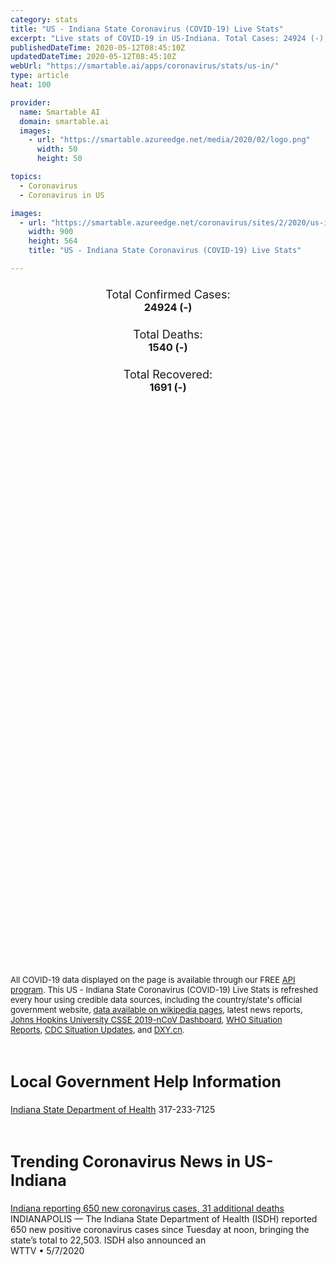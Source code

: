 ```yaml
---
category: stats
title: "US - Indiana State Coronavirus (COVID-19) Live Stats"
excerpt: "Live stats of COVID-19 in US-Indiana. Total Cases: 24924 (-), Deaths: 1540 (-), Recoveries: 1691(-)."
publishedDateTime: 2020-05-12T08:45:10Z
updatedDateTime: 2020-05-12T08:45:10Z
webUrl: "https://smartable.ai/apps/coronavirus/stats/us-in/"
type: article
heat: 100

provider:
  name: Smartable AI
  domain: smartable.ai
  images:
    - url: "https://smartable.azureedge.net/media/2020/02/logo.png"
      width: 50
      height: 50

topics:
  - Coronavirus
  - Coronavirus in US

images:
  - url: "https://smartable.azureedge.net/coronavirus/sites/2/2020/us-in.jpg"
    width: 900
    height: 564
    title: "US - Indiana State Coronavirus (COVID-19) Live Stats"

---
```

<div class="total-stats" style="text-align: center;">
    <h3>
	    <div style="font-size: 18px; font-weight: 400;">Total Confirmed Cases:</div>
	    24924 (-)
    </h3>
    <h3>
	    <div style="font-size: 18px; font-weight: 400;">Total Deaths:</div>
	    1540 (-)
    </h3>
    <h3>
	    <div style="font-size: 18px; font-weight: 400;">Total Recovered:</div>
	    1691 (-)
    </h3>
</div>

<script type="text/javascript" src="https://www.gstatic.com/charts/loader.js"></script>

<div id="time_series_chart" style="width: 100%; height: 400px;"></div>
<script type="text/javascript">
  google.charts.load('current', {'packages':['corechart']});
  google.charts.setOnLoadCallback(drawChart);
  function drawChart() {
    var data = google.visualization.arrayToDataTable([
      ['Date', 'Total Cases', 'Total Deaths', 'Total Recovered'],
      ['1/22/2020', 0, 0, 0],['1/23/2020', 0, 0, 0],['1/24/2020', 0, 0, 0],['1/25/2020', 0, 0, 0],['1/26/2020', 0, 0, 0],['1/27/2020', 0, 0, 0],['1/28/2020', 0, 0, 0],['1/29/2020', 0, 0, 0],['1/30/2020', 0, 0, 0],['1/31/2020', 0, 0, 0],['2/1/2020', 0, 0, 0],['2/2/2020', 0, 0, 0],['2/3/2020', 0, 0, 0],['2/4/2020', 0, 0, 0],['2/5/2020', 0, 0, 0],['2/6/2020', 0, 0, 0],['2/7/2020', 0, 0, 0],['2/8/2020', 0, 0, 0],['2/9/2020', 0, 0, 0],['2/10/2020', 0, 0, 0],['2/11/2020', 0, 0, 0],['2/12/2020', 0, 0, 0],['2/13/2020', 0, 0, 0],['2/14/2020', 0, 0, 0],['2/15/2020', 0, 0, 0],['2/16/2020', 0, 0, 0],['2/17/2020', 0, 0, 0],['2/18/2020', 0, 0, 0],['2/19/2020', 0, 0, 0],['2/20/2020', 0, 0, 0],['2/21/2020', 0, 0, 0],['2/22/2020', 0, 0, 0],['2/23/2020', 0, 0, 0],['2/24/2020', 0, 0, 0],['2/25/2020', 0, 0, 0],['2/26/2020', 0, 0, 0],['2/27/2020', 0, 0, 0],['2/28/2020', 0, 0, 0],['2/29/2020', 0, 0, 0],['3/1/2020', 0, 0, 0],['3/2/2020', 0, 0, 0],['3/3/2020', 0, 0, 0],['3/4/2020', 0, 0, 0],['3/5/2020', 0, 0, 0],['3/6/2020', 1, 0, 0],['3/7/2020', 1, 0, 0],['3/8/2020', 2, 0, 0],['3/9/2020', 3, 0, 0],['3/10/2020', 6, 0, 0],['3/11/2020', 11, 0, 0],['3/12/2020', 12, 0, 0],['3/13/2020', 12, 0, 0],['3/14/2020', 15, 0, 0],['3/15/2020', 20, 0, 0],['3/16/2020', 24, 2, 0],['3/17/2020', 30, 2, 0],['3/18/2020', 39, 2, 0],['3/19/2020', 61, 2, 0],['3/20/2020', 87, 3, 0],['3/21/2020', 128, 4, 0],['3/22/2020', 204, 7, 0],['3/23/2020', 271, 7, 0],['3/24/2020', 370, 12, 0],['3/25/2020', 479, 14, 0],['3/26/2020', 657, 17, 0],['3/27/2020', 981, 25, 0],['3/28/2020', 1232, 31, 0],['3/29/2020', 1514, 32, 0],['3/30/2020', 1787, 35, 0],['3/31/2020', 2159, 49, 0],['4/1/2020', 2569, 65, 0],['4/2/2020', 3039, 78, 0],['4/3/2020', 3437, 102, 0],['4/4/2020', 3973, 117, 0],['4/5/2020', 4431, 128, 0],['4/6/2020', 4976, 144, 0],['4/7/2020', 5530, 174, 0],['4/8/2020', 5963, 204, 28],['4/9/2020', 6371, 246, 28],['4/10/2020', 6925, 301, 58],['4/11/2020', 7451, 331, 58],['4/12/2020', 7941, 344, 105],['4/13/2020', 8310, 354, 105],['4/14/2020', 8515, 387, 131],['4/15/2020', 8949, 436, 146],['4/16/2020', 9537, 480, 150],['4/17/2020', 10154, 519, 150],['4/18/2020', 10641, 545, 173],['4/19/2020', 11211, 562, 1557],['4/20/2020', 11688, 577, 1559],['4/21/2020', 12097, 635, 1559],['4/22/2020', 12438, 666, 1559],['4/23/2020', 13039, 706, 1559],['4/24/2020', 13041, 706, 1559],['4/25/2020', 14399, 785, 175],['4/26/2020', 15023, 813, 175],['4/27/2020', 15971, 932, 175],['4/28/2020', 16592, 992, 175],['4/29/2020', 17186, 1065, 175],['4/30/2020', 17989, 1114, 175],['5/1/2020', 18626, 1166, 175],['5/2/2020', 19310, 1229, 175],['5/3/2020', 19944, 1246, 175],['5/4/2020', 20518, 1264, 175],['5/5/2020', 21046, 1326, 175],['5/6/2020', 21885, 1377, 1559],['5/7/2020', 22748, 1414, 1559],['5/8/2020', 23387, 1447, 1559],['5/9/2020', 24006, 1490, 1559],['5/10/2020', 24452, 1508, 1559],['5/11/2020', 24924, 1540, 1691],['5/12/2020', 24924, 1540, 1691],
    ]);
    var options = {
      curveType: 'none',
      chartArea: {'width': '80%', 'height': '80%'},
      legend: { position: 'top' },
      lineWidth: 5,
      colors: ['#f60109', '#444444', '#81B71F']
    };
    var chart = new google.visualization.LineChart(document.getElementById('time_series_chart'));
    chart.draw(data, options);
  }
</script>

<div id="geo_chart" style="width: 100%; height: 500px;"></div>
<script type="text/javascript">
  google.charts.load('current', {
    'packages':['geochart'],
    'mapsApiKey': 'AIzaSyDk1HhVhLaveyKrUhhHZ5YwzIpEcbdal6U'
  });
  google.charts.setOnLoadCallback(drawRegionsMap);
  function drawRegionsMap() {
    var data = google.visualization.arrayToDataTable([
      ['LATITUDE', 'LONGITUDE', 'DESCRIPTION', 'Total Cases', 'Total Deaths'],
      [39.8522, -77.2865, "Adams", 9, 1],[41.1966, -84.9245, "Allen", 834, 63],[39.2094, -85.9183, "Bartholomew", 360, 29],[40.0106, -86.4997, "Boone", 237, 34],[39.3085, -86.1227, "Brown", 26, 1],[40.5452, -86.5242, "Carroll", 71, 2],[40.8644, -86.5, "Cass", 1524, 4],[38.5395, -85.7655, "Clark", 382, 30],[39.2769, -87.1126, "Clay", 24, 1],[40.1944, -86.6671, "Clinton", 96, 2],[38.3714, -86.3444, "Crawford", 21, 1],[39.0676, -84.9053, "Dearborn", 151, 13],[39.4279, -85.6286, "Decatur", 220, 31],[41.3147, -84.9012, "DeKalb", 24, 2],[40.3138, -85.5009, "Delaware", 229, 19],[38.3934, -86.9404, "Dubois", 46, 0],[41.5336, -86.0138, "Elkhart", 494, 18],[39.6582, -85.141, "Fayette", 62, 4],[38.3513, -85.9372, "Floyd", 233, 29],[40.1089, -87.1577, "Fountain", 16, 2],[39.4233, -85.0114, "Franklin", 107, 8],[41.0192, -86.4125, "Fulton", 36, 1],[38.2786, -87.377, "Gibson", 8, 0],[40.6126, -85.5592, "Grant", 172, 17],[38.9879, -87.0813, "Greene", 151, 13],[39.9658, -86.1461, "Hamilton", 936, 84],[39.8857, -85.6086, "Hancock", 270, 19],[38.124, -85.9736, "Harrison", 160, 12],[39.8065, -86.5401, "Hendricks", 976, 65],[39.9973, -85.2512, "Henry", 85, 2],[40.4483, -86.1345, "Howard", 256, 10],[40.741, -85.5618, "Huntington", 14, 2],[38.8247, -86.1716, "Jackson", 282, 1],[40.9059, -87.1612, "Jasper", 46, 1],[38.9853, -85.6106, "Jennings", 98, 5],[39.4638, -86.1345, "Johnson", 827, 90],[38.7991, -87.4604, "Knox", 22, 0],[41.0743, -85.8923, "Kosciusko", 45, 2],[41.648, -85.4179, "LaGrange", 39, 2],[41.443, -87.4702, "Lake", 2493, 134],[41.7563, -86.8181, "LaPorte", 329, 12],[38.9172, -86.5557, "Lawrence", 120, 17],[40.2743, -85.8371, "Madison", 512, 66],[39.8362, -86.1752, "Marion", 7510, 448],[41.2159, -86.4236, "Marshall", 34, 1],[40.602, -85.9275, "Miami", 126, 1],[39.1637, -86.5257, "Monroe", 145, 9],[40.0428, -86.8975, "Montgomery", 140, 5],[39.5337, -86.3778, "Morgan", 208, 9],[40.9523, -87.299, "Newton", 66, 10],[41.4277, -85.355, "Noble", 135, 16],[38.9531, -84.8546, "Ohio", 9, 0],[38.5462, -86.6202, "Orange", 115, 19],[39.2861, -86.7726, "Owen", 28, 1],[41.685, -86.9804, "Porter", 331, 10],[38.2042, -87.9151, "Posey", 15, 0],[39.5211, -86.7995, "Putnam", 90, 5],[40.1898, -85.2037, "Randolph", 37, 2],[39.2373, -85.0931, "Ripley", 101, 6],[39.4981, -85.4676, "Rush", 48, 2],[38.6854, -85.7831, "Scott", 81, 2],[39.6738, -85.7052, "Shelby", 325, 23],[41.6228, -86.3377, "St. Joseph", 829, 30],[41.1989, -86.8922, "Starke", 22, 2],[41.6432, -85.005, "Steuben", 63, 2],[39.0973, -87.4074, "Sullivan", 20, 0],[38.7427, -85.0783, "Switzerland", 16, 0],[40.5076, -86.8527, "Tippecanoe", 244, 2],[40.3795, -86.0868, "Tipton", 21, 1],[38.024, -87.512, "Vanderburgh", 189, 2],[39.4936, -87.2667, "Vigo", 83, 7],[40.9807, -85.8393, "Wabash", 64, 2],[40.1973, -87.527, "Warren", 13, 1],[38.0469, -87.2847, "Warrick", 123, 20],[38.5549, -86.2778, "Washington", 48, 1],[39.9447, -84.8308, "Wayne", 150, 5],[40.6568, -85.2225, "Wells", 11, 0],[40.6622, -86.8678, "White", 152, 1],[41.2308, -85.3201, "Whitley", 22, 1],[38.7369, -85.5387, "Jefferson", 36, 0],[40.4882, -87.0857, "Benton", 13, 0],[40.492, -85.1468, "Jay", 23, 0],[40.4537, -85.3736, "Blackford", 14, 1],[38.1692, -86.8257, "Spencer", 10, 1],[39.7665, -87.2295, "Parke", 20, 0],[39.6349, -84.926, "Union", 19, 0],[38.7221, -86.8002, "Martin", 7, 0],[38.6679, -86.9974, "Daviess", 56, 17],[39.667, -87.5203, "Vermillion", 8, 0],[41.0535, -86.6037, "Pulaski", 34, 0],[37.9106, -86.7377, "Perry", 24, 0],[38.3827, -87.2129, "Pike", 3, 0],
    ]);
    var options = {
      backgroundColor: {fill:'transparent',stroke:'#FFF' ,strokeWidth:0 }, 
      displayMode: 'markers',
      region: 'US-IN', 
      resolution: 'metros',
      colorAxis: {colors: ['#F27D81', '#f60109']},
      sizeAxis: {minSize:3,  maxSize:12},
    };
    var chart = new google.visualization.GeoChart(document.getElementById('geo_chart'));
    chart.draw(data, options);
  };
</script>

<div id="geo_table"></div>
<script type="text/javascript">
  google.charts.load('current', {'packages':['table']});
  google.charts.setOnLoadCallback(drawTable);
  function drawTable() {
    var data = new google.visualization.DataTable();
    data.addColumn('string', 'Location');
    data.addColumn('number', 'Total Cases');
    data.addColumn('number', 'New Cases');
    data.addColumn('number', 'Active Cases');
    data.addColumn('number', 'Total Deaths');
    data.addColumn('number', 'New Deaths');
    data.addColumn('number', 'Total Recovered');
    data.addRows([
      [{v:"Adams", f:"Adams"}, 9, 0, 8, 1, 0, 0],[{v:"Allen", f:"Allen"}, 834, 0, 771, 63, 0, 0],[{v:"Bartholomew", f:"Bartholomew"}, 360, 0, 331, 29, 0, 0],[{v:"Boone", f:"Boone"}, 237, 0, 203, 34, 0, 0],[{v:"Brown", f:"Brown"}, 26, 0, 25, 1, 0, 0],[{v:"Carroll", f:"Carroll"}, 71, 0, 69, 2, 0, 0],[{v:"Cass", f:"Cass"}, 1524, 0, 1520, 4, 0, 0],[{v:"Clark", f:"Clark"}, 382, 0, 352, 30, 0, 0],[{v:"Clay", f:"Clay"}, 24, 0, 23, 1, 0, 0],[{v:"Clinton", f:"Clinton"}, 96, 0, 94, 2, 0, 0],[{v:"Crawford", f:"Crawford"}, 21, 0, 20, 1, 0, 0],[{v:"Dearborn", f:"Dearborn"}, 151, 0, 138, 13, 0, 0],[{v:"Decatur", f:"Decatur"}, 220, 0, 189, 31, 0, 0],[{v:"DeKalb", f:"DeKalb"}, 24, 0, 22, 2, 0, 0],[{v:"Delaware", f:"Delaware"}, 229, 0, 210, 19, 0, 0],[{v:"Dubois", f:"Dubois"}, 46, 0, 46, 0, 0, 0],[{v:"Elkhart", f:"Elkhart"}, 494, 0, 476, 18, 0, 0],[{v:"Fayette", f:"Fayette"}, 62, 0, 58, 4, 0, 0],[{v:"Floyd", f:"Floyd"}, 233, 0, 204, 29, 0, 0],[{v:"Fountain", f:"Fountain"}, 16, 0, 14, 2, 0, 0],[{v:"Franklin", f:"Franklin"}, 107, 0, 46, 8, 0, 53],[{v:"Fulton", f:"Fulton"}, 36, 0, 35, 1, 0, 0],[{v:"Gibson", f:"Gibson"}, 8, 0, 8, 0, 0, 0],[{v:"Grant", f:"Grant"}, 172, 0, 155, 17, 0, 0],[{v:"Greene", f:"Greene"}, 151, 0, 138, 13, 0, 0],[{v:"Hamilton", f:"Hamilton"}, 936, 0, 852, 84, 0, 0],[{v:"Hancock", f:"Hancock"}, 270, 0, 251, 19, 0, 0],[{v:"Harrison", f:"Harrison"}, 160, 0, 148, 12, 0, 0],[{v:"Hendricks", f:"Hendricks"}, 976, 0, 911, 65, 0, 0],[{v:"Henry", f:"Henry"}, 85, 0, 83, 2, 0, 0],[{v:"Howard", f:"Howard"}, 256, 0, 246, 10, 0, 0],[{v:"Huntington", f:"Huntington"}, 14, 0, 12, 2, 0, 0],[{v:"Jackson", f:"Jackson"}, 282, 0, 281, 1, 0, 0],[{v:"Jasper", f:"Jasper"}, 46, 0, 45, 1, 0, 0],[{v:"Jennings", f:"Jennings"}, 98, 0, 93, 5, 0, 0],[{v:"Johnson", f:"Johnson"}, 827, 0, 734, 90, 0, 3],[{v:"Knox", f:"Knox"}, 22, 0, 22, 0, 0, 0],[{v:"Kosciusko", f:"Kosciusko"}, 45, 0, 43, 2, 0, 0],[{v:"LaGrange", f:"LaGrange"}, 39, 0, 37, 2, 0, 0],[{v:"Lake", f:"Lake"}, 2493, 0, 2359, 134, 0, 0],[{v:"LaPorte", f:"LaPorte"}, 329, 0, 317, 12, 0, 0],[{v:"Lawrence", f:"Lawrence"}, 120, 0, 103, 17, 0, 0],[{v:"Madison", f:"Madison"}, 512, 0, 446, 66, 0, 0],[{v:"Marion", f:"Marion"}, 7510, 0, 7062, 448, 0, 0],[{v:"Marshall", f:"Marshall"}, 34, 0, 33, 1, 0, 0],[{v:"Miami", f:"Miami"}, 126, 0, 125, 1, 0, 0],[{v:"Monroe", f:"Monroe"}, 145, 0, 136, 9, 0, 0],[{v:"Montgomery", f:"Montgomery"}, 140, 0, 135, 5, 0, 0],[{v:"Morgan", f:"Morgan"}, 208, 0, 199, 9, 0, 0],[{v:"Newton", f:"Newton"}, 66, 0, 56, 10, 0, 0],[{v:"Noble", f:"Noble"}, 135, 0, 119, 16, 0, 0],[{v:"Ohio", f:"Ohio"}, 9, 0, 9, 0, 0, 0],[{v:"Orange", f:"Orange"}, 115, 0, 96, 19, 0, 0],[{v:"Owen", f:"Owen"}, 28, 0, 27, 1, 0, 0],[{v:"Porter", f:"Porter"}, 331, 0, 257, 10, 0, 64],[{v:"Posey", f:"Posey"}, 15, 0, 15, 0, 0, 0],[{v:"Putnam", f:"Putnam"}, 90, 0, 85, 5, 0, 0],[{v:"Randolph", f:"Randolph"}, 37, 0, 35, 2, 0, 0],[{v:"Ripley", f:"Ripley"}, 101, 0, 95, 6, 0, 0],[{v:"Rush", f:"Rush"}, 48, 0, 46, 2, 0, 0],[{v:"Scott", f:"Scott"}, 81, 0, 79, 2, 0, 0],[{v:"Shelby", f:"Shelby"}, 325, 0, 302, 23, 0, 0],[{v:"St. Joseph", f:"St. Joseph"}, 829, 0, 799, 30, 0, 0],[{v:"Starke", f:"Starke"}, 22, 0, 20, 2, 0, 0],[{v:"Steuben", f:"Steuben"}, 63, 0, 61, 2, 0, 0],[{v:"Sullivan", f:"Sullivan"}, 20, 0, 20, 0, 0, 0],[{v:"Switzerland", f:"Switzerland"}, 16, 0, 16, 0, 0, 0],[{v:"Tippecanoe", f:"Tippecanoe"}, 244, 0, 242, 2, 0, 0],[{v:"Tipton", f:"Tipton"}, 21, 0, 20, 1, 0, 0],[{v:"Vanderburgh", f:"Vanderburgh"}, 189, 0, 132, 2, 0, 55],[{v:"Vigo", f:"Vigo"}, 83, 0, 76, 7, 0, 0],[{v:"Wabash", f:"Wabash"}, 64, 0, 62, 2, 0, 0],[{v:"Warren", f:"Warren"}, 13, 0, 12, 1, 0, 0],[{v:"Warrick", f:"Warrick"}, 123, 0, 103, 20, 0, 0],[{v:"Washington", f:"Washington"}, 48, 0, 47, 1, 0, 0],[{v:"Wayne", f:"Wayne"}, 150, 0, 145, 5, 0, 0],[{v:"Wells", f:"Wells"}, 11, 0, 11, 0, 0, 0],[{v:"White", f:"White"}, 152, 0, 151, 1, 0, 0],[{v:"Whitley", f:"Whitley"}, 22, 0, 21, 1, 0, 0],[{v:"Jefferson", f:"Jefferson"}, 36, 0, 36, 0, 0, 0],[{v:"Benton", f:"Benton"}, 13, 0, 13, 0, 0, 0],[{v:"Jay", f:"Jay"}, 23, 0, 23, 0, 0, 0],[{v:"Blackford", f:"Blackford"}, 14, 0, 13, 1, 0, 0],[{v:"Spencer", f:"Spencer"}, 10, 0, 9, 1, 0, 0],[{v:"Parke", f:"Parke"}, 20, 0, 20, 0, 0, 0],[{v:"Union", f:"Union"}, 19, 0, 19, 0, 0, 0],[{v:"Martin", f:"Martin"}, 7, 0, 7, 0, 0, 0],[{v:"Daviess", f:"Daviess"}, 56, 0, 39, 17, 0, 0],[{v:"Vermillion", f:"Vermillion"}, 8, 0, 8, 0, 0, 0],[{v:"Pulaski", f:"Pulaski"}, 34, 0, 34, 0, 0, 0],[{v:"Perry", f:"Perry"}, 24, 0, 24, 0, 0, 0],[{v:"Pike", f:"Pike"}, 3, 0, 3, 0, 0, 0],
    ]);
    data.setProperty(0, 0, 'style', 'min-width:100px');
    var table = new google.visualization.Table(document.getElementById('geo_table'));
    table.draw(data, {allowHtml: true, sortColumn: 2, sortAscending: false, width: '660px', height: '100%'});
  }
</script>

<span style="font-size: 13px">All COVID-19 data displayed on the page is available through our FREE <a href="https://developer.smartable.ai">API program</a>. This US - Indiana State Coronavirus (COVID-19) Live Stats is refreshed every hour using credible data sources, including the country/state's official government website, <a href="https://en.wikipedia.org/wiki/2019%E2%80%9320_coronavirus_pandemic" target="_blank">data available on wikipedia pages</a>, latest news reports, <a href="https://systems.jhu.edu/research/public-health/ncov/" target="_blank">Johns Hopkins University CSSE 2019-nCoV Dashboard</a>, <a href="https://www.who.int/emergencies/diseases/novel-coronavirus-2019/situation-reports" target="_blank">WHO Situation Reports</a>, <a href="https://www.cdc.gov/coronavirus/2019-ncov/index.html" target="_blank">CDC Situation Updates</a>, and <a href="https://ncov.dxy.cn/ncovh5/view/pneumonia" target="_blank">DXY.cn</a>.</span>

<h2 id="news" class="center" style="margin-top: 60px; font-size: 25px;">Local Government Help Information</h2>
<div class="info center">
<a href="https://www.in.gov/isdh/28470.htm" target="_blank">Indiana State Department of Health</a> 317-233-7125
</div>
<h2 id="news" class="center" style="margin-top: 60px; font-size: 25px;">Trending Coronavirus News in US-Indiana</h2>
<div class="row">
<div class="col-md-6 col-sm-12">
  <div class="content-card">
	<a href="https://cbs4indy.com/news/indiana-reporting-650-new-coronavirus-cases-31-additional-deaths/"><div class="card-image" style="background-image: url(https://cbs4indy.com/wp-content/uploads/sites/22/2020/05/0507_Featured.png?w=1280&h=720&crop=1)"></div></a>
	<div class="content">
		<div class="card-title"><a href="https://cbs4indy.com/news/indiana-reporting-650-new-coronavirus-cases-31-additional-deaths/">Indiana reporting 650 new coronavirus cases, 31 additional deaths</a></div>
		<div class="card-excerpt">INDIANAPOLIS — The Indiana State Department of Health (ISDH) reported 650 new positive coronavirus cases since Tuesday at noon, bringing the state’s total to 22,503. ISDH also announced an</div>
		<div class="card-meta">
			<span class="card-provider">WTTV</span> • <span class="card-date">5/7/2020</span>
		</div>
	</div>
  </div>
</div>

</div>

